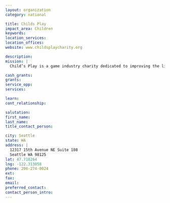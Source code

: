 ```yaml
---
layout: organization
category: national

title: Childs Play
impact_area: Children
keywords: 
location_services: 
location_offices: 
website: www.childsplaycharity.org

description: 
mission: |
  Child’s Play is a game industry charity dedicated to improving the lives of children with toys and games in our network of over 60 hospitals worldwide. In five short years, you as a community have answered the call and come together to raise millions of dollars.

cash_grants: 
grants: 
service_opp: 
services: 

learn: 
cont_relationship: 

salutation: 
first_name: 
last_name: 
title_contact_person: 

city: Seattle
state: WA
address: |
  12317 15th Avenue NE Suite 108  
  Seattle WA 98125
lat: 47.718264
lng: -122.313058
phone: 206-274-0024
ext: 
fax: 
email: 
preferred_contact: 
contact_person_intro: 
---
```

